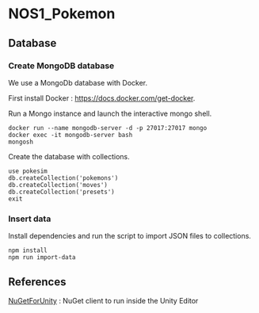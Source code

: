 # NOS1_Pokemon

## Database

### Create MongoDB database

We use a MongoDb database with Docker.

First install Docker : <https://docs.docker.com/get-docker>.

Run a Mongo instance and launch the interactive mongo shell.

```shell
docker run --name mongodb-server -d -p 27017:27017 mongo
docker exec -it mongodb-server bash
mongosh
```

Create the database with collections.

```shell
use pokesim
db.createCollection('pokemons')
db.createCollection('moves')
db.createCollection('presets')
exit
```

### Insert data

Install dependencies and run the script to import JSON files to collections.

```shell
npm install
npm run import-data
```

## References

[NuGetForUnity](https://github.com/GlitchEnzo/NuGetForUnity) : NuGet client to run inside the Unity Editor
